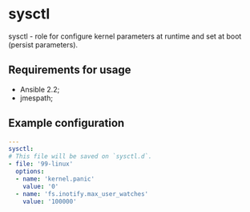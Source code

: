 sysctl
========

sysctl - role for configure kernel parameters at runtime and set at boot
(persist parameters).

Requirements for usage
-------------------------

* Ansible 2.2;
* jmespath;

Example configuration
-------------------------

```yaml
---
sysctl:
# This file will be saved on `sysctl.d`.
- file: '99-linux'
  options:
  - name: 'kernel.panic'
    value: '0'
  - name: 'fs.inotify.max_user_watches'
    value: '100000'
```
